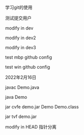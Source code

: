 学习git的使用

测试提交用户

modify in dev

modify in dev2

modify in dev3

test mbp github config

test win github config

2022年2月16日

javac Demo.java

java Demo

jar cvfe demo.jar Demo Demo.class

jar tvf demo.jar

modify in HEAD 指针分离